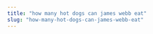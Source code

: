 ```yaml
---
title: "how many hot dogs can james webb eat"
slug: "how-many-hot-dogs-can-james-webb-eat"
---
```


